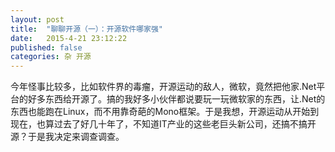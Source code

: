 ```yaml
---
layout: post
title:  "聊聊开源（一）：开源软件哪家强"
date:   2015-4-21 23:12:22
published: false
categories: 杂 开源
---
```


今年怪事比较多，比如软件界的毒瘤，开源运动的敌人，微软，竟然把他家.Net平台的好多东西给开源了。搞的我好多小伙伴都说要玩一玩微软家的东西，让.Net的东西也能跑在Linux，而不用靠奇葩的Mono框架。于是我想，开源运动从开始到现在，也算过去了好几十年了，不知道IT产业的这些老巨头新公司，还搞不搞开源？于是我决定来调查调查。
